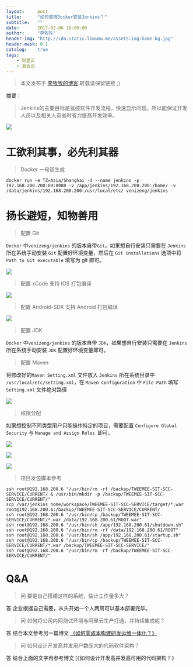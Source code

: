 ```yaml
---
layout:     post
title:      "如何使用Docker安装Jenkins？"
subtitle:   ""
date:       2017-02-06 10:00:00
author:     "李牧牧"
header-img: "http://cdn.static.limumu.me/assets:img:home-bg.jpg"
header-mask: 0.1
catalog:    true
tags:
    - 阿里云
    - 混合云
---
```


> 本文发布于 [李牧牧的博客](http://limumu.me) 转载请保留链接 ;)



摘要：

> Jenkins的主要目标是监控软件开发流程，快速显示问题。所以能保证开发人员以及相关人员省时省力提高开发效率。

![](http://cdn.static.limumu.me/assets:post:img:201705171115001.png)

# 工欲利其事，必先利其器


> Docker 一句话生成

```
docker run -e TZ=Asia/Shanghai -d --name jenkins -p 192.168.200.200:80:8080 -v /app/jenkins/192.168.200.200:/home/ -v /data/jenkins/192.168.200.200:/usr/local/etc/ venizeng/jenkins
```



# 扬长避短，知物善用

> 配置 Git

`Docker` 中`venizeng/jenkins` 的版本自带`Git`，如果想自行安装只需要在 `Jenkins` 所在系统手动安装 `Git` 配置好环境变量，然后在 `Git installations` 选项中将 `Path to Git executable` 填写为 git 即可。

![](http://cdn.static.limumu.me/assets:post:img:201705171650git.png)

> 配置 xCode 支持 IOS 打包编译

![](http://cdn.static.limumu.me/assets:post:img:201705171650xcode.png)

> 配置 Android-SDK 支持 Android 打包编译

![](http://cdn.static.limumu.me/assets:post:img:201705171650anzhuo.png)

> 配置 JDK 

`Docker` 中`venizeng/jenkins` 的版本自带 `JDK`，如果想自行安装只需要在 `Jenkins` 所在系统手动安装 `JDK` 配置好环境变量即可。

> 配置 Maven

将修改好的`Maven Setting.xml` 文件放入 `Jenkins` 所在系统目录中 `/usr/local/etc/setting.xml`，在 `Maven Configuration` 中 `File Path` 填写`Setting.xml` 文件绝对路径

![](http://cdn.static.limumu.me/assets:post:img:201705171650maven.png)

> 权限分配

如果想控制不同类型用户只能操作特定的项目，需要配置 `Configure Global Security` 与 `Manage and Assign Roles `即可。

![](http://cdn.static.limumu.me/assets:post:img:201705171650se1.png)

![](http://cdn.static.limumu.me/assets:post:img:201705171650se2.png)

![](http://cdn.static.limumu.me/assets:post:img:201705171650se3.png)

> 项目发包脚本参考

```
ssh root@192.168.200.6 "/usr/bin/rm -rf /backup/TWEEMEE-SIT-SCC-SERVICE/CURRENT/ & /usr/bin/mkdir -p /backup/TWEEMEE-SIT-SCC-SERVICE/CURRENT/"
scp /var/jenkins_home/workspace/TWEEMEE-SIT-SCC-SERVICE/target/*.war root@192.168.200.6:/backup/TWEEMEE-SIT-SCC-SERVICE/CURRENT/
ssh root@192.168.200.6 "/usr/bin/cp /backup/TWEEMEE-SIT-SCC-SERVICE/CURRENT/*.war /data/192.168.200.61/ROOT.war"
ssh root@192.168.200.6 "/usr/bin/sh /app/192.168.200.61/shutdown.sh"
ssh root@192.168.200.6 "/usr/bin/rm -rf /data/192.168.200.61/ROOT"
ssh root@192.168.200.6 "/usr/bin/sh /app/192.168.200.61/startup.sh"
ssh root@192.168.200.6 "/usr/bin/cp /backup/TWEEMEE-SIT-SCC-SERVICE/CURRENT/*.war /backup/TWEEMEE-SIT-SCC-SERVICE/"
ssh root@192.168.200.6 "/usr/bin/rm -rf /backup/TWEEMEE-SIT-SCC-SERVICE/CURRENT/"
```





# Q&A

> 问 要是自己搭建这样的系统，估计工作量多大？

答 企业根据自己需要，从头开始一个人两周可以基本部署完毕。

> 问 如何将公司内网测试环境与阿里云生产打通，并持续集成呢？

答 结合本文参考另一篇博文 [《如何零成本构建研发运维一体化？》](http://www.limumu.me/2017/02/18/create-devops-from-aliyun/ "如何零成本构建研发运维一体化？")

> 问 如何设计开发高并发用户数庞大的代码软件架构？

答 结合上面的文字再参考博文 [《如何设计开发高并发高可用的代码架构？》

